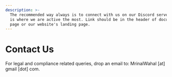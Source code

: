 ```yaml
---
description: >-
  The recommended way always is to connect with us on our Discord server. That
  is where we are active the most. Link should be in the header of documentation
  page or our website's landing page.
---
```


# Contact Us

For legal and compliance related queries, drop an email to: MrinalWahal \[at] gmail \[dot] com.
